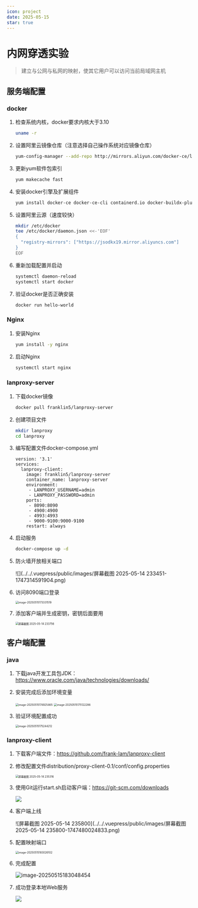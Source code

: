 ```yaml
---
icon: project
date: 2025-05-15
star: true
---
```


# 内网穿透实验

> 建立与公网与私网的映射，使其它用户可以访问当前局域网主机

<!-- more -->
## 服务端配置

### docker

1. 检查系统内核，docker要求内核大于3.10

   ```bash
   uname -r
   ```

2. 设置阿里云镜像仓库（注意选择自己操作系统对应镜像仓库）

   ```bash
   yum-config-manager --add-repo http://mirrors.aliyun.com/docker-ce/linux/centos/docker-ce.repo
   ```

3. 更新yum软件包索引

   ```bash
   yum makecache fast
   ```

4. 安装docker引擎及扩展组件

   ```bash
   yum install docker-ce docker-ce-cli containerd.io docker-buildx-plugin docker-compose-plugin -y
   ```

5. 设置阿里云源（速度较快）

   ```bash
   mkdir /etc/docker
   tee /etc/docker/daemon.json <<-'EOF'
   {
     "registry-mirrors": ["https://jsodkx19.mirror.aliyuncs.com"]
   }
   EOF
   ```

6. 重新加载配置并启动

   ```bash
   systemctl daemon-reload
   systemctl start docker
   ```

7. 验证docker是否正确安装

   ```
   docker run hello-world
   ```

### Nginx

1. 安装Nginx

   ```bash
   yum install -y nginx
   ```

2. 启动Nginx

   ```bash
   systemctl start nginx
   ```

### lanproxy-server

1. 下载docker镜像

   ```bash
   docker pull franklin5/lanproxy-server
   ```

2. 创建项目文件

   ```bash
   mkdir lanproxy
   cd lanproxy
   ```

3. 编写配置文件docker-compose.yml

   ```
   version: '3.1'
   services:
     lanproxy-client:
       image: franklin5/lanproxy-server
       container_name: lanproxy-server
       environment:
        - LANPROXY_USERNAME=admin
        - LANPROXY_PASSWORD=admin
       ports:
        - 8090:8090
        - 4900:4900
        - 4993:4993
        - 9000-9100:9000-9100
       restart: always
   ```

4. 启动服务

   ```bash
   docker-compose up -d
   ```

5. 防火墙开放相关端口

   ![](../../.vuepress/public/images/屏幕截图 2025-05-14 233451-1747314591904.png)

6. 访问8090端口登录

   <img src="../../.vuepress/public/images/image-20250515173331519.png" alt="image-20250515173331519" style="zoom:50%;" />

7. 添加客户端并生成密钥，密钥后面要用

   <img src="../../.vuepress/public/images/屏幕截图 2025-05-14 233756.png" alt="屏幕截图 2025-05-14 233756" style="zoom:50%;" />

## 客户端配置

### java

1. 下载java开发工具包JDK：https://www.oracle.com/java/technologies/downloads/

2. 安装完成后添加环境变量

   <img src="../../.vuepress/public/images/image-20250515174925465.png" alt="image-20250515174925465" style="zoom:50%;" />

   <img src="../../.vuepress/public/images/image-20250515175122286.png" alt="image-20250515175122286" style="zoom: 50%;" />

3. 验证环境配置成功

   <img src="../../.vuepress/public/images/image-20250515175244212.png" alt="image-20250515175244212" style="zoom: 50%;" />

### lanproxy-client

1. 下载客户端文件：https://github.com/frank-lam/lanproxy-client

2. 修改配置文件distribution/proxy-client-0.1/conf/config.properties

   <img src="../../.vuepress/public/images/屏幕截图 2025-05-14 235316.png" alt="屏幕截图 2025-05-14 235316" style="zoom: 50%;" />

3. 使用Git运行start.sh启动客户端：https://git-scm.com/downloads

   ![](../../.vuepress/public/images/image-20250515175946631.png)

4. 客户端上线

   ![屏幕截图 2025-05-14 235800](../../.vuepress/public/images/屏幕截图 2025-05-14 235800-1747480024833.png)

5. 配置映射端口

   <img src="../../.vuepress/public/images/image-20250515183026102.png" alt="image-20250515183026102" style="zoom:50%;" />

6. 完成配置

   ![image-20250515183048454](../../.vuepress/public/images/image-20250515183048454.png)

7. 成功登录本地Web服务

   ![](../../.vuepress/public/images/image-20250515183440610.png)